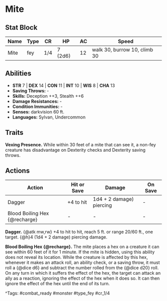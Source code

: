 # Mite

## Stat Block

| Name | Type | CR | HP | AC | Speed |
|------|------|----|----|----|-------|
| Mite | fey | 1/4 | 7 (2d6) | 12 | walk 30, burrow 10, climb 30 |

## Abilities

- **STR** 7 | **DEX** 14 | **CON** 11 | **INT** 10 | **WIS** 8 | **CHA** 13
- **Saving Throws:** -  
- **Skills:** Deception ++3, Stealth ++6  
- **Damage Resistances:** -  
- **Condition Immunities:** -  
- **Senses:** darkvision 60 ft.  
- **Languages:** Sylvan, Undercommon

## Traits

**Vexing Presence.** While within 30 feet of a mite that can see it, a non-fey creature has disadvantage on Dexterity checks and Dexterity saving throws.


## Actions

| Action | Hit or Save | Damage | On Save |
|--------|--------------|--------|----------|
| Dagger | +4 to hit | 1d4 + 2 damage) piercing | - |
| Blood Boiling Hex {@recharge} | - | - | - |

**Dagger.** {@atk mw,rw} +4 to hit to hit, reach 5 ft. or range 20/60 ft., one target. {@h}4 (1d4 + 2 damage) piercing damage.

**Blood Boiling Hex {@recharge}.** The mite places a hex on a creature it can see within 60 feet of it for 1 minute. If the mite is hidden, using this ability does not reveal its location. While the creature is affected by this hex, whenever it makes an attack roll, an ability check, or a saving throw, it must roll a {@dice d6} and subtract the number rolled from the {@dice d20} roll. On any turn in which it suffers the effect of the hex, the target can attack an ally as a reaction, ignoring the effect of the hex when it does so. It can then ignore the effect of the hex until the end of its turn.


^Tags: #combat_ready #monster #type_fey #cr_1/4